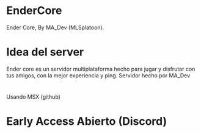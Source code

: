# EnderCore
Ender Core, By MA_Dev (MLSplatoon).
# Idea del server
Ender core es un servidor multiplataforma hecho para jugar y disfrutar con tus amigos, con la mejor experiencia y ping. Servidor hecho por MA_Dev
# 
Usando MSX (github)
# Early Access Abierto (Discord)